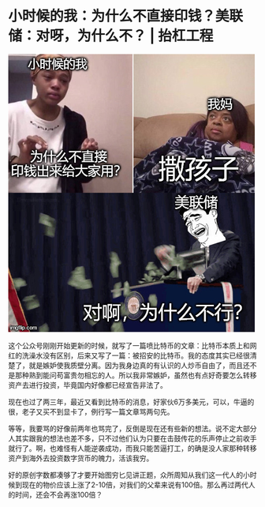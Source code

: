# 小时候的我：为什么不直接印钱？美联储：对呀，为什么不？ | 抬杠工程

![印钱](../../2023/img/12_印钱.jpg)

这个公众号刚刚开始更新的时候，就写了一篇喷比特币的文章：比特币本质上和网红的洗澡水没有区别，后来又写了一篇：被招安的比特币。我的态度其实已经很清楚了，就是嫉妒使我质壁分离。因为我身边真的有认识的人炒币自由了，而且还不是那种熟到能问苟富贵勿相忘的人。所以我非常嫉妒，虽然也有点好奇要怎么转移资产去进行投资，毕竟国内好像都已经宣告非法了。

现在也过了两三年，最近又看到比特币的消息，好家伙6万多美元，可以，牛逼的很，老子又买不到显卡了，例行写一篇文章骂两句先。

等等，我要骂的好像前两年也骂完了，反倒是现在还有些新的想法。说不定大部分人其实跟我的想法也差不多，只不过他们认为只要在击鼓传花的乐声停止之前收手就行了。啊，也难怪有人能逆袭成功，而我只能苦逼打工，的确是没人家那种转移资产到海外去投资数字货币的魄力，活该我穷。

好的原创字数都凑够了才要开始图穷匕见讲正题，众所周知从我们这一代人的小时候到现在的物价应该上涨了2-10倍，对我们的父辈来说有100倍。那么再过两代人的时间，还会不会再涨100倍？

